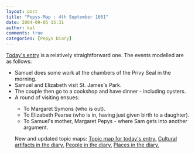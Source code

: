 ```yaml
---
layout: post
title: "Pepys-Map : 4th September 1661"
date: 2004-09-05 15:31
author: kal
comments: true
categories: [Pepys Diary]
---
```

<a href="http://www.pepysdiary.com/archive/1661/09/04/index.php">Today's entry</a> is a relatively straightforward one. The events modelled are as follows:
<ul>
<li>Samuel does some work at the chambers of the Privy Seal in the morning.</li>
<li>Samuel and Elizabeth visit St. James's Park.</li>
<li>The couple then go to a cookshop and have dinner - including oysters.</li>
<li>A round of visiting ensues:</li>
<ul>
<li>To Margaret Symons (who is out).</li>
<li>To Elizabeth Pearse (who is in, having just given birth to a daughter).</li>
<li>To Samuel's mother, Margaret Pepys - where Sam gets into another argument.</li>
</ul>
</li>

<!--more-->
New and updated topic maps:
<a href="http://www.techquila.com/blog/archives/16610904.ltm">Topic map for today's entry.</a>
<a href="http://www.techquila.com/blog/archives/pepys-diary-culture.ltm">Cultural artifacts in the diary.</a>
<a href="http://www.techquila.com/blog/archives/pepys-diary-people.ltm">People in the diary.</a>
<a href="http://www.techquila.com/blog/archives/pepys-diary-places.ltm">Places in the diary.</a>

